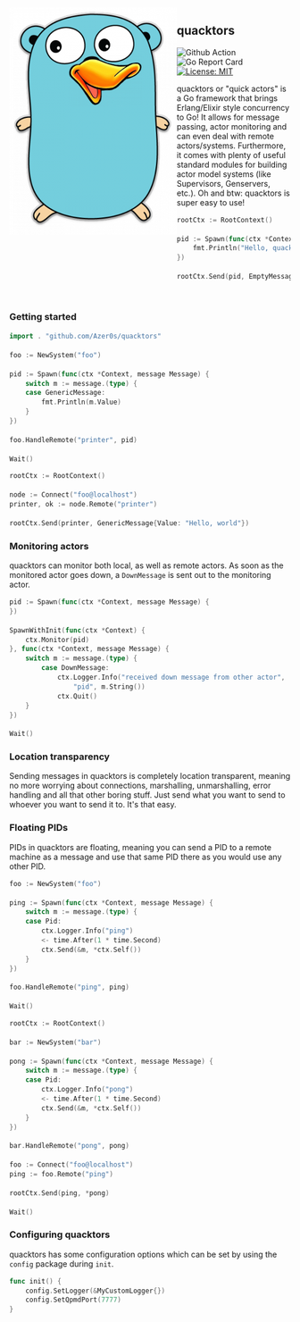 <img src="assets/quacktor-logo.png" alt="logo" align="left"/>

## quacktors

![Github Action](https://github.com/Azer0s/quacktors/workflows/Go/badge.svg) ![Go Report Card](https://goreportcard.com/badge/github.com/Azer0s/quacktors) [![License: MIT](https://img.shields.io/badge/License-MIT-yellow.svg)](https://github.com/Azer0s/quacktors/blob/master/LICENSE.md)

quacktors or "quick actors" is a Go framework that brings Erlang/Elixir style concurrency to Go! It allows for message passing, actor monitoring and can even deal with remote actors/systems. Furthermore, it comes with plenty of useful standard modules for building actor model systems (like Supervisors, Genservers, etc.). Oh and btw: quacktors is super easy to use!

```go
rootCtx := RootContext()

pid := Spawn(func(ctx *Context, message Message) {
    fmt.Println("Hello, quacktors!")
})

rootCtx.Send(pid, EmptyMessage{})
```

<br>

### Getting started

```go
import . "github.com/Azer0s/quacktors"

foo := NewSystem("foo")

pid := Spawn(func(ctx *Context, message Message) {
    switch m := message.(type) {
    case GenericMessage:
        fmt.Println(m.Value)
    }
})

foo.HandleRemote("printer", pid)

Wait()
```

```go
rootCtx := RootContext()

node := Connect("foo@localhost")
printer, ok := node.Remote("printer")

rootCtx.Send(printer, GenericMessage{Value: "Hello, world"})
```

### Monitoring actors

quacktors can monitor both local, as well as remote actors. As soon as the monitored actor goes down, a `DownMessage` is sent out to the monitoring actor.

```go
pid := Spawn(func(ctx *Context, message Message) {
})

SpawnWithInit(func(ctx *Context) {
    ctx.Monitor(pid)
}, func(ctx *Context, message Message) {
    switch m := message.(type) {
        case DownMessage:
            ctx.Logger.Info("received down message from other actor", 
                "pid", m.String())
            ctx.Quit()
    }
})

Wait()
```

### Location transparency

Sending messages in quacktors is completely location transparent, meaning no more worrying about connections, marshalling, unmarshalling, error handling and all that other boring stuff. Just send what you want to send to whoever you want to send it to. It's that easy.

### Floating PIDs

PIDs in quacktors are floating, meaning you can send a PID to a remote machine as a message and use that same PID there as you would use any other PID.

```go
foo := NewSystem("foo")

ping := Spawn(func(ctx *Context, message Message) {
    switch m := message.(type) {
    case Pid:
        ctx.Logger.Info("ping")
        <- time.After(1 * time.Second)
        ctx.Send(&m, *ctx.Self())
    }
})

foo.HandleRemote("ping", ping)

Wait()
```

```go
rootCtx := RootContext()

bar := NewSystem("bar")

pong := Spawn(func(ctx *Context, message Message) {
    switch m := message.(type) {
    case Pid:
        ctx.Logger.Info("pong")
        <- time.After(1 * time.Second)
        ctx.Send(&m, *ctx.Self())
    }
})

bar.HandleRemote("pong", pong)

foo := Connect("foo@localhost")
ping := foo.Remote("ping")

rootCtx.Send(ping, *pong)

Wait()
```

### Configuring quacktors

quacktors has some configuration options which can be set by using the `config` package during `init`.

```go
func init() {
    config.SetLogger(&MyCustomLogger{})
    config.SetQpmdPort(7777)
}
```

